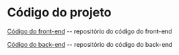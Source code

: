 # Código do projeto

[Código do front-end](../src/front) -- repositório do código do front-end

[Código do back-end](../src/back) -- repositório do código do back-end
